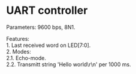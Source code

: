 UART controller
===============

Parameters: 9600 bps, 8N1.

Features:   
    1. Last received word on LED[7:0].      
    2. Modes:       
        2.1. Echo-mode.     
        2.2. Transmitt string 'Hello world\r\n' per 1000 ms.
